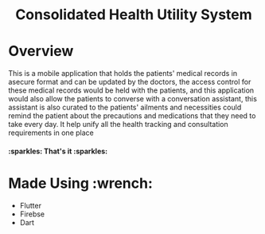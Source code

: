 <h1 id="title" align="center">Consolidated Health Utility System</h1>


<h1 id="overview">Overview</h1>
<p align="left">
This is a mobile application that holds the patients' medical records in asecure format and can be updated by the doctors, the access control for these medical records
would be held with the patients, and this application would also allow the patients to converse with a conversation assistant, this assistant is also curated to the patients' ailments and necessities
could remind the patient about the precautions and medications that they need to take every day. It help unify all the health tracking and consultation requirements in one place
</p>

<h4>:sparkles: That's it :sparkles:</h4>

<h1 id="tools">Made Using :wrench:</h1>

* Flutter
* Firebse
* Dart
